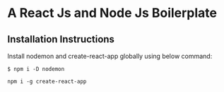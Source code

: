# A React Js and Node Js Boilerplate
## Installation Instructions

Install nodemon and create-react-app globally using below command:

`$ npm i -D nodemon`

`npm i -g create-react-app`